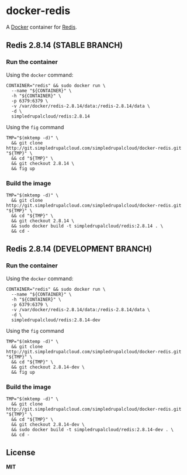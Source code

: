# docker-redis

A [Docker](https://docker.com/) container for [Redis](http://redis.io/).

## Redis 2.8.14 (STABLE BRANCH)

### Run the container

Using the `docker` command:
      
    CONTAINER="redis" && sudo docker run \
      --name "${CONTAINER}" \
      -h "${CONTAINER}" \
      -p 6379:6379 \
      -v /var/docker/redis-2.8.14/data:/redis-2.8.14/data \
      -d \
      simpledrupalcloud/redis:2.8.14
      
Using the `fig` command

    TMP="$(mktemp -d)" \
      && git clone http://git.simpledrupalcloud.com/simpledrupalcloud/docker-redis.git "${TMP}" \
      && cd "${TMP}" \
      && git checkout 2.8.14 \
      && fig up

### Build the image

    TMP="$(mktemp -d)" \
      && git clone http://git.simpledrupalcloud.com/simpledrupalcloud/docker-redis.git "${TMP}" \
      && cd "${TMP}" \
      && git checkout 2.8.14 \
      && sudo docker build -t simpledrupalcloud/redis:2.8.14 . \
      && cd -

## Redis 2.8.14 (DEVELOPMENT BRANCH)

### Run the container

Using the `docker` command:
      
    CONTAINER="redis" && sudo docker run \
      --name "${CONTAINER}" \
      -h "${CONTAINER}" \
      -p 6379:6379 \
      -v /var/docker/redis-2.8.14/data:/redis-2.8.14/data \
      -d \
      simpledrupalcloud/redis:2.8.14-dev
      
Using the `fig` command

    TMP="$(mktemp -d)" \
      && git clone http://git.simpledrupalcloud.com/simpledrupalcloud/docker-redis.git "${TMP}" \
      && cd "${TMP}" \
      && git checkout 2.8.14-dev \
      && fig up

### Build the image
      
    TMP="$(mktemp -d)" \
      && git clone http://git.simpledrupalcloud.com/simpledrupalcloud/docker-redis.git "${TMP}" \
      && cd "${TMP}" \
      && git checkout 2.8.14-dev \
      && sudo docker build -t simpledrupalcloud/redis:2.8.14-dev . \
      && cd -

## License

**MIT**
